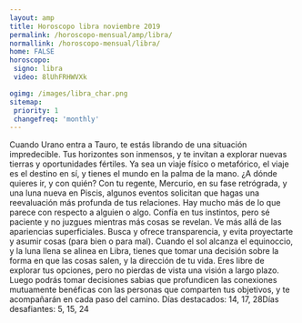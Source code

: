 ```yaml
---
layout: amp
title: Horoscopo libra noviembre 2019 
permalink: /horoscopo-mensual/amp/libra/
normallink: /horoscopo-mensual/libra/
home: FALSE
horoscopo:
 signo: libra
 video: 8lUhFRHWVXk

ogimg: /images/libra_char.png
sitemap:
 priority: 1
 changefreq: 'monthly'
---
```



Cuando Urano entra a Tauro, te estás librando de una situación impredecible. Tus horizontes son inmensos, y te invitan a explorar nuevas tierras y oportunidades fértiles. Ya sea un viaje físico o metafórico, el viaje es el destino en sí, y tienes el mundo en la palma de la mano. ¿A dónde quieres ir, y con quién? Con tu regente, Mercurio, en su fase retrógrada, y una luna nueva en Piscis, algunos eventos solicitan que hagas una reevaluación más profunda de tus relaciones. 
Hay mucho más de lo que parece con respecto a alguien o algo. Confía en tus instintos, pero sé paciente y no juzgues mientras más cosas se revelan. Ve más allá de las apariencias superficiales. Busca y ofrece transparencia, y evita proyectarte y asumir cosas (para bien o para mal). 
Cuando el sol alcanza el equinoccio, y la luna llena se alinea en Libra, tienes que tomar una decisión sobre la forma en que las cosas salen, y la dirección de tu vida. Eres libre de explorar tus opciones, pero no pierdas de vista una visión a largo plazo. Luego podrás tomar decisiones sabias que profundicen las conexiones mutuamente benéficas con las personas que comparten tus objetivos, y te acompañarán en cada paso del camino. 
Días destacados: 14, 17, 28Días desafiantes: 5, 15, 24
